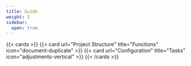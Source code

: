 ```yaml
---
title: Guide
weight: 2
sidebar:
  open: true
---
```


{{< cards >}}
  {{< card url="Project Structure" title="Functions" icon="document-duplicate" >}}
  {{< card url="Configuration" title="Tasks" icon="adjustments-vertical" >}}
{{< /cards >}}
